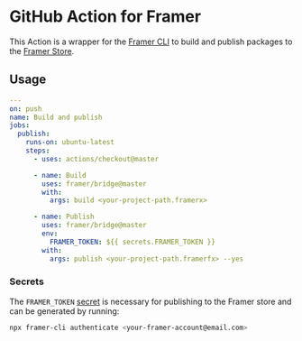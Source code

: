 # GitHub Action for Framer

This Action is a wrapper for the [Framer CLI](https://www.npmjs.com/package/framer-cli) to build and publish packages to the [Framer Store](https://store.framer.com/).

## Usage

```yaml
---
on: push
name: Build and publish
jobs:
  publish:
    runs-on: ubuntu-latest
    steps:
      - uses: actions/checkout@master

      - name: Build
        uses: framer/bridge@master
        with:
          args: build <your-project-path.framerx>

      - name: Publish
        uses: framer/bridge@master
        env:
          FRAMER_TOKEN: ${{ secrets.FRAMER_TOKEN }}
        with:
          args: publish <your-project-path.framerfx> --yes
```

### Secrets

The `FRAMER_TOKEN` [secret](https://developer.github.com/actions/managing-workflows/storing-secrets/) is necessary for publishing to the Framer store and can be generated by running:

```sh
npx framer-cli authenticate <your-framer-account@email.com>
```
